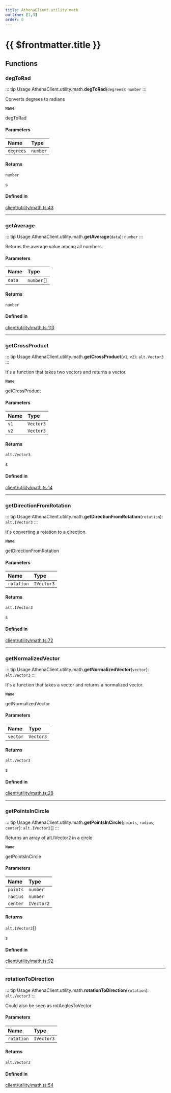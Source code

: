 ```yaml
---
title: AthenaClient.utility.math
outline: [1,3]
order: 0
---
```


# {{ $frontmatter.title }}


## Functions

### degToRad

::: tip Usage
AthenaClient.utility.math.**degToRad**(`degrees`): `number`
:::

Converts degrees to radians

**`Name`**

degToRad

#### Parameters

| Name | Type |
| :------ | :------ |
| `degrees` | `number` |

#### Returns

`number`

s

#### Defined in

[client/utility/math.ts:43](https://github.com/Stuyk/altv-athena/blob/d68aa20/src/core/client/utility/math.ts#L43)

___

### getAverage

::: tip Usage
AthenaClient.utility.math.**getAverage**(`data`): `number`
:::

Returns the average value among all numbers.

#### Parameters

| Name | Type |
| :------ | :------ |
| `data` | `number`[] |

#### Returns

`number`

#### Defined in

[client/utility/math.ts:113](https://github.com/Stuyk/altv-athena/blob/d68aa20/src/core/client/utility/math.ts#L113)

___

### getCrossProduct

::: tip Usage
AthenaClient.utility.math.**getCrossProduct**(`v1`, `v2`): `alt.Vector3`
:::

It's a function that takes two vectors and returns a vector.

**`Name`**

getCrossProduct

#### Parameters

| Name | Type |
| :------ | :------ |
| `v1` | `Vector3` |
| `v2` | `Vector3` |

#### Returns

`alt.Vector3`

s

#### Defined in

[client/utility/math.ts:14](https://github.com/Stuyk/altv-athena/blob/d68aa20/src/core/client/utility/math.ts#L14)

___

### getDirectionFromRotation

::: tip Usage
AthenaClient.utility.math.**getDirectionFromRotation**(`rotation`): `alt.IVector3`
:::

It's converting a rotation to a direction.

**`Name`**

getDirectionFromRotation

#### Parameters

| Name | Type |
| :------ | :------ |
| `rotation` | `IVector3` |

#### Returns

`alt.IVector3`

s

#### Defined in

[client/utility/math.ts:72](https://github.com/Stuyk/altv-athena/blob/d68aa20/src/core/client/utility/math.ts#L72)

___

### getNormalizedVector

::: tip Usage
AthenaClient.utility.math.**getNormalizedVector**(`vector`): `alt.Vector3`
:::

It's a function that takes a vector and returns a normalized vector.

**`Name`**

getNormalizedVector

#### Parameters

| Name | Type |
| :------ | :------ |
| `vector` | `Vector3` |

#### Returns

`alt.Vector3`

s

#### Defined in

[client/utility/math.ts:28](https://github.com/Stuyk/altv-athena/blob/d68aa20/src/core/client/utility/math.ts#L28)

___

### getPointsInCircle

::: tip Usage
AthenaClient.utility.math.**getPointsInCircle**(`points`, `radius`, `center`): `alt.IVector2`[]
:::

Returns an array of alt.IVector2 in a circle

**`Name`**

getPointsInCircle

#### Parameters

| Name | Type |
| :------ | :------ |
| `points` | `number` |
| `radius` | `number` |
| `center` | `IVector2` |

#### Returns

`alt.IVector2`[]

s

#### Defined in

[client/utility/math.ts:92](https://github.com/Stuyk/altv-athena/blob/d68aa20/src/core/client/utility/math.ts#L92)

___

### rotationToDirection

::: tip Usage
AthenaClient.utility.math.**rotationToDirection**(`rotation`): `alt.Vector3`
:::

Could also be seen as rotAnglesToVector

#### Parameters

| Name | Type |
| :------ | :------ |
| `rotation` | `IVector3` |

#### Returns

`alt.Vector3`

#### Defined in

[client/utility/math.ts:54](https://github.com/Stuyk/altv-athena/blob/d68aa20/src/core/client/utility/math.ts#L54)
